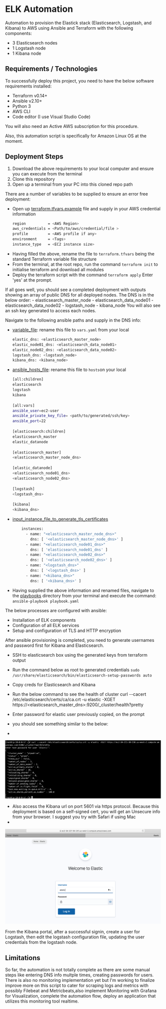# ELK Automation

Automation to provision the Elastick stack (Elasticsearch, Logstash, and Kibana) to AWS using Ansible and Terraform with the following components:
- 3 Elasticsearch nodes
- 1 Logstash node
- 1 Kibana node

## Requirements / Technologies
To successfully deploy this project, you need to have the below software requirements installed:
- Terraform v0.14+
- Ansible v2.10+
- Python 3
- AWS CLI
- Code editor (I use Visual Studio Code)

You will also need an Active AWS subscription for this procedure.

Also, this automation script is specifically for Amazon Linux OS at the moment.

## Deployment Steps
1. Download the above requirements to your local computer and ensure you can execute from the terminal
2. Clone this repository
6. Open up a terminal from your PC into this cloned repo path 

There are a number of variables to be supplied to ensure an error free deployment:
- Open up [terraform.tfvars.example](terraform.tfvars.example) file and supply in your AWS credential information
	```Bash
    region          = <AWS Region>
	aws_credentials = <Path/to/aws/credential/file >
	profile         = <AWS profile if any>
	environment     = <Tags>
	instance_type   = <EC2 instance size>
	```
- Having filled the above, rename the file to `terraform.tfvars` being the standard Terraform variable file structure
- From the terminal, at the root repo, run the command `terraform init` to initialise terraform and download all modules
- Deploy the terraform script with the command `terraform apply` Enter 'yes' at the prompt.

If all goes well, you should see a completed deployment with outputs showing an array of public DNS for all deployed nodes. The DNS is in the below order:
	- elasticsearch_master_node
	- elasticsearch_data_node01
	- elasticsearch_data_node02
	- logstash_node
	- kibana_node
You will also see an ssh key generated to access each nodes.

Navigate to the following ansible paths and supply in the DNS info:
- [variable_file](playbooks/vars.example.yaml): rename this file to `vars.yaml` from your local
	```Bash
    elastic_dns: <elasticsearch_master_node>
    elastic_node01_dns: <elasticsearch_data_node01>
    elastic_node02_dns: <elasticsearch_data_node02>
    logstash_dns: <logstash_node>
    kibana_dns: <kibana_node>
	```
- [ansible_hosts_file](playbooks/hosts.example): rename this file to `hosts`on your local
	```Bash
    [all:children]
    elasticsearch
    logstash
    kibana

    [all:vars]
    ansible_user=ec2-user
    ansible_private_key_file= <path/to/generated/ssh/key>
    ansible_port=22

    [elasticsearch:children]
    elasticsearch_master
	elastic_datanode

    [elasticsearch_master]
    <elasticsearch_master_node_dns>

    [elastic_datanode]
   	<elasticsearch_node01_dns>
    <elasticsearch_node02_dns>

    [logstash]
    <logstash_dns>

    [kibana]
    <kibana_dns>
	```
- [input_instance_file_to_generate_tls_certificates](playbooks/files/instance.yaml)
	```Bash
        instances:
          - name: "<elasticsearch_master_node_dns>"
            dns: [ '<elasticsearch_master_node_dns>' ]
          - name: "<elasticsearch_node01_dns>"
            dns: [ 'elasticsearch_node01_dns' ]
          - name: "<elasticsearch_node02_dns>"
            dns: [ '<elasticsearch_node02_dns>' ]
          - name: "<logstash_dns>"
            dns: [ '<logstash_dns>' ]
          - name: "<kibana_dns>"
            dns: [ '<kibana_dns>' ]
    ```
- Having supplied the above information and renamed files, navigate to the [playbooks](playbooks) directory from your terminal and execute the command:
`ansible-playbook playbook.yaml`

The below processes are configured with ansible:
- Installation of ELK components
- Configuration of all ELK services
- Setup and configuration of TLS and HTTP encryption

After ansible provisioning is completed, you need to generate usernames and password first for Kibana and Elasticsearch.
- SSH to elasticsearch box using the generated keys from terraform output
- Run the command below as root to generated credentials
`sudo /usr/share/elasticsearch/bin/elasticsearch-setup-passwords auto`
- Copy creds for Elasticsearch and Kibana
- Run the below command to see the health of cluster
		curl --cacert /etc/elasticsearch/certs/ca/ca.crt -u elastic -XGET https://<elasticsearch_master_dns>:9200/_cluster/health?pretty

- Enter password for elastic user previously copied, on the prompt
- you should see something similar to the below:
-
![Elastic](img/elastic.png)


- Also access the Kibana url on port 5601 via https protocol. Because this deployment is based on a self-signed cert, you will get an Unsecure info from your browser. I suggest you try with Safari if using Mac
-
![kibana](img/kibana.png)
 
 From the Kibana portal, after a successful signin, create a user for Logstash, then edit the logstash configuration file, updating the user credentials from the logstash node.
 
##  Limitations
So far, the automation is not totally complete as there are some manual steps like entering DNS info multple times, creating passwords for users.
There is also no monitoring implementation yet but I'm working to finalize improve more on this script to cater for scraping logs and metrics with possibly Filebeat and Metricbeats,also implement Monitoring with Grafana for Visualization, complete the automation flow, deploy an application that utilizes this monitoring tool realtime.